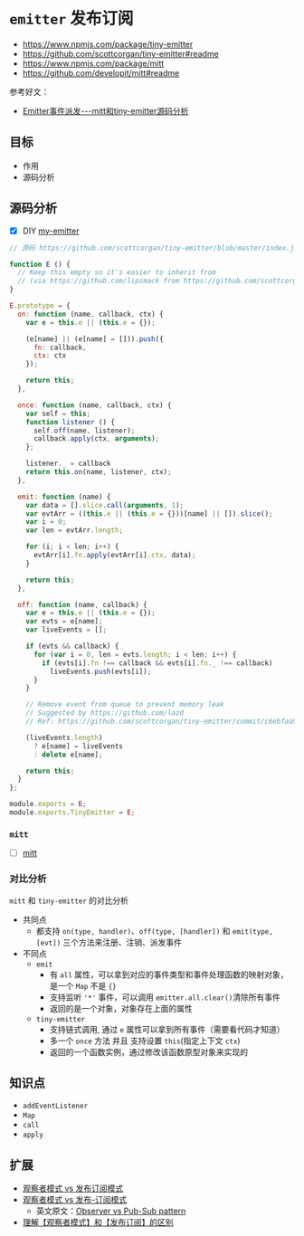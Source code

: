 # `emitter` 发布订阅

- https://www.npmjs.com/package/tiny-emitter
- https://github.com/scottcorgan/tiny-emitter#readme
- https://www.npmjs.com/package/mitt
- https://github.com/developit/mitt#readme

参考好文：

- [Emitter事件派发---mitt和tiny-emitter源码分析](https://github.com/xiong-ling/learning-series/issues/2)

## 目标

- 作用
- 源码分析

## 源码分析

- [x] DIY [my-emitter](./my-emitter.js)

```js
// 源码 https://github.com/scottcorgan/tiny-emitter/blob/master/index.js

function E () {
  // Keep this empty so it's easier to inherit from
  // (via https://github.com/lipsmack from https://github.com/scottcorgan/tiny-emitter/issues/3)
}

E.prototype = {
  on: function (name, callback, ctx) {
    var e = this.e || (this.e = {});

    (e[name] || (e[name] = [])).push({
      fn: callback,
      ctx: ctx
    });

    return this;
  },

  once: function (name, callback, ctx) {
    var self = this;
    function listener () {
      self.off(name, listener);
      callback.apply(ctx, arguments);
    };

    listener._ = callback
    return this.on(name, listener, ctx);
  },

  emit: function (name) {
    var data = [].slice.call(arguments, 1);
    var evtArr = ((this.e || (this.e = {}))[name] || []).slice();
    var i = 0;
    var len = evtArr.length;

    for (i; i < len; i++) {
      evtArr[i].fn.apply(evtArr[i].ctx, data);
    }

    return this;
  },

  off: function (name, callback) {
    var e = this.e || (this.e = {});
    var evts = e[name];
    var liveEvents = [];

    if (evts && callback) {
      for (var i = 0, len = evts.length; i < len; i++) {
        if (evts[i].fn !== callback && evts[i].fn._ !== callback)
          liveEvents.push(evts[i]);
      }
    }

    // Remove event from queue to prevent memory leak
    // Suggested by https://github.com/lazd
    // Ref: https://github.com/scottcorgan/tiny-emitter/commit/c6ebfaa9bc973b33d110a84a307742b7cf94c953#commitcomment-5024910

    (liveEvents.length)
      ? e[name] = liveEvents
      : delete e[name];

    return this;
  }
};

module.exports = E;
module.exports.TinyEmitter = E;
```

### `mitt`

- [ ] [mitt](https://github.com/developit/mitt/blob/main/src/index.ts)



### 对比分析

`mitt` 和 `tiny-emitter` 的对比分析

- 共同点
  - 都支持 `on(type, handler)`、`off(type, [handler])` 和 `emit(type, [evt])` 三个方法来注册、注销、派发事件
- 不同点
  - `emit`
    - 有 `all` 属性，可以拿到对应的事件类型和事件处理函数的映射对象，是一个 `Map` 不是 `{}`
    - 支持监听 `'*'` 事件，可以调用 `emitter.all.clear()`清除所有事件
    - 返回的是一个对象，对象存在上面的属性
  - `tiny-emitter`
    - 支持链式调用, 通过 `e` 属性可以拿到所有事件（需要看代码才知道）
    - 多一个 `once` 方法 并且 支持设置 `this`(指定上下文 `ctx`)
    - 返回的一个函数实例，通过修改该函数原型对象来实现的

## 知识点

- `addEventListener`
- `Map`
- `call`
- `apply`

## 扩展

- [观察者模式 vs 发布订阅模式](https://zhuanlan.zhihu.com/p/51357583)
- [观察者模式 vs 发布-订阅模式](https://juejin.cn/post/6844903513009422343)
  - 英文原文：[Observer vs Pub-Sub pattern](https://hackernoon.com/observer-vs-pub-sub-pattern-50d3b27f838c)
- [理解【观察者模式】和【发布订阅】的区别](https://juejin.cn/post/6978728619782701087)
